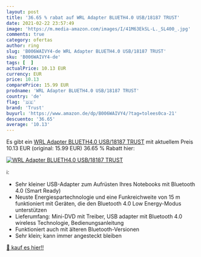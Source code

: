 ```yaml
---
layout: post
title: '36.65 % rabat auf WRL Adapter BLUETH4.0 USB/18187 TRUST'
date: 2021-02-22 23:57:49
image: 'https://m.media-amazon.com/images/I/41M63EkSL-L._SL400_.jpg'
comments: true
category: ofertas
author: ring
slug: 'B006WAIVY4-de WRL Adapter BLUETH4.0 USB/18187 TRUST'
sku: 'B006WAIVY4-de'
tags: [  ]
actualPrice: 10.13 EUR
currency: EUR
price: 10.13
comparePrice: 15.99 EUR
prodname: 'WRL Adapter BLUETH4.0 USB/18187 TRUST'
country: 'de'
flag: '🇩🇪'
brand: 'Trust'
buyurl: 'https://www.amazon.de/dp/B006WAIVY4/?tag=tolees0ca-21'
descuento: '36.65'
average: '10.13'
---
```


Es gibt ein [WRL Adapter BLUETH4.0 USB/18187 TRUST](https://www.amazon.de/dp/B006WAIVY4/?tag=tolees0ca-21) mit aktuellem Preis 10.13 EUR (original: 15.99 EUR) 36.65 % Rabatt hier:

[![WRL Adapter BLUETH4.0 USB/18187 TRUST](https://m.media-amazon.com/images/I/41M63EkSL-L._SL400_.jpg)](https://www.amazon.de/dp/B006WAIVY4/?tag=tolees0ca-21)

ℹ️:

- Sehr kleiner USB-Adapter zum Aufrüsten Ihres Notebooks mit Bluetooth 4.0 (Smart Ready)
- Neuste Energiespartechnologie und eine Funkreichweite von 15 m funktioniert mit Geräten, die den Bluetooth 4.0 Low Energy-Modus unterstützen
- Lieferumfang: Mini-DVD mit Treiber, USB adapter mit Bluetooth 4.0 wireless Technologie, Bedienungsanleitung
- Funktioniert auch mit älteren Bluetooth-Versionen
- Sehr klein; kann immer angesteckt bleiben

[🛒 kauf es hier!!](https://www.amazon.de/dp/B006WAIVY4/?tag=tolees0ca-21)
